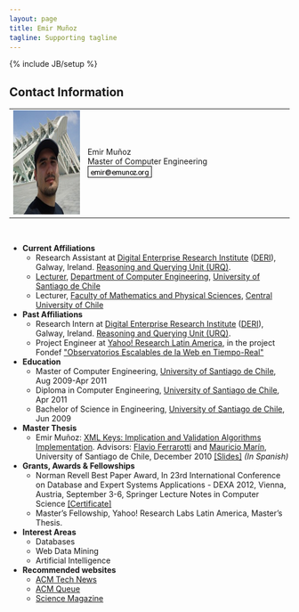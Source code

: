 ```yaml
---
layout: page
title: Emir Muñoz
tagline: Supporting tagline
---
```

{% include JB/setup %}

## Contact Information

<table>
<tr>
	<td style="text-align:center;width:350px;height:190px">
		<img alt="My photo" width="200" height="187" src="./images/DSC02506-3.JPG">
	</td>
	<td style="width:890px;height:190px">
		Emir Muñoz <br>
		Master of Computer Engineering
		<div style="display:block;text-align:left">
			<a href="mailto:emir at emunoz dot org"><img alt="email" src="./images/mail.png"></a>
		</div>
	</td>
</tr>
</table>
<br>
<ul>
	<li><b>Current Affiliations</b>
	<ul>
		<li>Research Assistant at <a target="_blank" href="http://www.deri.ie/">Digital Enterprise Research Institute</a> (<a target="_blank" href="http://www.deri.ie/">DERI</a>), Galway, Ireland. <a target="_blank" href="http://urq.deri.ie/">Reasoning and Querying Unit (URQ)</a>.</li>
		<li><a target="_blank" href="http://www.informatica.usach.cl/capital-humano/academicos/profesores-por-hora">Lecturer</a>, <a target="_blank" href="http://www.informatica.usach.cl/">Department of Computer Engineering</a>, <a target="_blank" href="http://www.usach.cl/portada.php">University of Santiago de Chile</a></li>
		<li>Lecturer, <a target="_blank" href="http://ucentral.cl/prontus_ucentral2012/site/edic/base/port/fcfm.html">Faculty of Mathematics and Physical Sciences</a>, <a target="_blank" href="http://www.ucentral.cl/prontus_ucentral/site/edic/base/port/inicio.html">Central University of Chile</a></li>
	</ul>
	</li>
	<li><b>Past Affiliations</b>
	<ul>
		<li>Research Intern at <a target="_blank" href="http://www.deri.ie/">Digital Enterprise Research Institute</a> (<a target="_blank" href="http://www.deri.ie/">DERI</a>), Galway, Ireland. <a target="_blank" href="http://urq.deri.ie/">Reasoning and Querying Unit (URQ)</a>.</li>
		<li>Project Engineer at <a target="_blank" href="http://labs.yahoo.com/Yahoo_Labs_Santiago">Yahoo! Research Latin America</a>, in the project Fondef <a target="_blank" href="http://www.informatica.usach.cl/noticias/1727">"Observatorios Escalables de la Web en Tiempo-Real"</a></li>
	</ul>
	</li>
	<li><b>Education</b>
	<ul>
		<li>Master of Computer Engineering, <a target="_blank" href="http://www.informatica.usach.cl/">University of Santiago de Chile</a>, Aug 2009-Apr 2011</li>
		<li>Diploma in Computer Engineering, <a target="_blank" href="http://www.informatica.usach.cl/">University of Santiago de Chile</a>, Apr 2011</li>
		<li>Bachelor of Science in Engineering, <a target="_blank" href="http://www.informatica.usach.cl/">University of Santiago de Chile</a>, Jun 2009</li>
	</ul>
	</li>
	<li><b>Master Thesis</b>
	<ul>
		<li>Emir Muñoz: <a target="_blank" href="publications/files/thesis-magister.pdf">XML Keys: Implication and Validation Algorithms Implementation</a>. Advisors: <a target="_blank" href="http://www.victoria.ac.nz/sim/staff/flavio-ferrarotti.aspx">Flavio Ferrarotti</a> and <a target="_blank" href="http://www.dcc.uchile.cl/%7Emmarin/">Mauricio Marín</a>, University of Santiago de Chile, December 2010 <a href="publications/files/defensa-magister-emir.pdf">[Slides]</a> <i>(In Spanish)</i></li>
	</ul>
	</li>
	<li><b>Grants, Awards &amp; Fellowships</b>
	<ul>
		<li>Norman Revell Best Paper Award, In 23rd International Conference on Database and Expert Systems Applications - DEXA 2012, Vienna, Austria, September 3-6, Springer Lecture Notes in Computer Science <a href="publications/files/BPA-DEXA2012.pdf">[Certificate]</a></li>
		<li>Master&rsquo;s Fellowship, Yahoo! Research Labs Latin America, Master&rsquo;s Thesis.</li>
	</ul>
	</li>
	<li><b>Interest Areas</b>
	<ul>
		<li>Databases</li>
		<li>Web Data Mining</li>
		<li>Artificial Intelligence</li>
	</ul>
	</li>
	<li><b>Recommended websites</b>
	<ul>
		<li><a target="_blank" href="http://technews.acm.org/">ACM Tech News </a></li>
		<li><a target="_blank" href="http://www.acmqueue.com/">ACM Queue </a><a href="http://www.sciencemag.org/magazine.dtl"> </a></li>
		<li><a target="_blank" href="http://www.sciencemag.org/magazine.dtl">Science Magazine</a></li>
	</ul>
	</li>
</ul>

